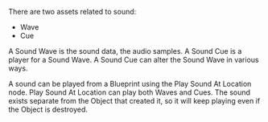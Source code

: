 There are two assets related to sound:
- Wave
- Cue

A Sound Wave is the sound data, the audio samples.
A Sound Cue is a player for a Sound Wave.
A Sound Cue can alter the Sound Wave in various ways.

A sound can be played from a Blueprint using the Play Sound At Location node.
Play Sound At Location can play both Waves and Cues.
The sound exists separate from the Object that created it, so it will keep playing even if the Object is destroyed.
